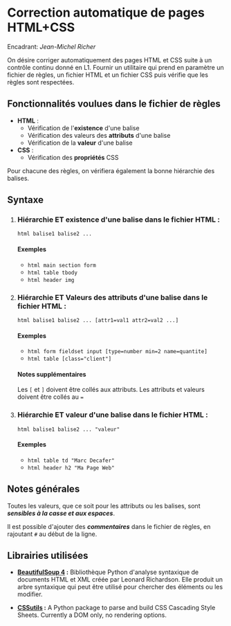 # Correction automatique de pages HTML+CSS
Encadrant: *Jean-Michel Richer*

On désire corriger automatiquement des pages HTML et CSS suite à un contrôle continu donné en 
L1. Fournir un utilitaire qui prend en paramètre un fichier de règles, un fichier HTML et un fichier CSS puis vérifie que les règles sont respectées.

## Fonctionnalités voulues dans le fichier de règles
-   **HTML** :
    -   Vérification de l'**existence** d'une balise
    -   Vérification des valeurs des **attributs** d'une balise
    -   Vérification de la **valeur** d'une balise
-   **CSS** :
    -   Vérification des **propriétés** CSS

Pour chacune des règles, on vérifiera également la bonne hiérarchie des balises.

## Syntaxe

1. ### Hiérarchie ET existence d'une balise dans le fichier HTML :

    `html balise1 balise2 ...`

    #### Exemples 
    -   `html main section form`
    -   `html table tbody`
    -   `html header img`

2. ### Hiérarchie ET Valeurs des attributs d'une balise dans le fichier HTML :

    `html balise1 balise2 ... [attr1=val1 attr2=val2 ...]`

    #### Exemples 
    -   `html form fieldset input [type=number min=2 name=quantite]`
    -   `html table [class="client"]`
    
    #### Notes supplémentaires
    Les `[` et `]` doivent être collés aux attributs.
    Les attributs et valeurs doivent être collés au `=`

3. ### Hiérarchie ET valeur d'une balise dans le fichier HTML :

    `html balise1 balise2 ... "valeur"`

    #### Exemples 
    -   `html table td "Marc Decafer"`
    -   `html header h2 "Ma Page Web"`


## Notes générales
Toutes les valeurs, que ce soit pour les attributs ou les balises, sont ***sensibles à la casse et aux espaces***. 

Il est possible d'ajouter des ***commentaires*** dans le fichier de règles, en rajoutant `#` au début de la ligne.



## Librairies utilisées

-   **[BeautifulSoup 4](https://www.crummy.com/software/BeautifulSoup/bs4/doc/) :**
        Bibliothèque Python d'analyse syntaxique de documents HTML et XML créée par Leonard Richardson. 
        Elle produit un arbre syntaxique qui peut être utilisé pour chercher des éléments ou les modifier.

-   **[CSSutils](https://cthedot.de/cssutils/) :**
        A Python package to parse and build CSS Cascading Style Sheets. Currently a DOM only, no rendering options.
        
